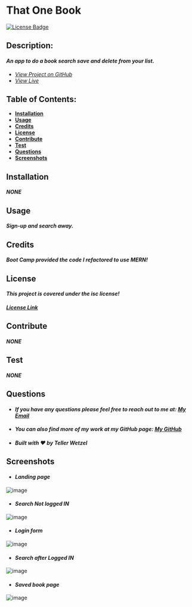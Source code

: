 # That One Book

  [![License Badge](https://img.shields.io/badge/license-ISC-blue.svg)](#license)

  ## Description:
  #### *An app to do a book search save and delete from your list.*
  * *[View Project on GitHub](https://github.com/Teller35/that-one-book)*
  * *[View Live](https://that-one-book.herokuapp.com/)*

  ## Table of Contents:
  * [**Installation**](#installation)
  * [**Usage**](#usage)
  * [**Credits**](#credits)
  * [**License**](#license)
  * [**Contribute**](#contribute)
  * [**Test**](#test)
  * [**Questions**](#questions)
  * [**Screenshots**](#screenshots)

  ## Installation
  #### *NONE*

  ## Usage
  #### *Sign-up and search away.*

  ## Credits
  
  #### *Boot Camp provided the code I refactored to use MERN!*
  

  ## License
  #### *This project is covered under the isc license!*
  #### *[License Link](https://choosealicense.com/licenses/isc)*

  ## Contribute
  #### *NONE*

  ## Test
  #### *NONE*

  ## Questions
  * #### *If you have any questions please feel free to reach out to me at: <a href='mailto:tellerwetzel@yahoo.com'></i>My Email</a>*
  * #### *You can also find more of my work at my GitHub page: [My GitHub](https://github.com/Teller35)*
  * #### *Built with ❤️ by Teller Wetzel*

  ## Screenshots 
  * #### *Landing page*
![image](https://user-images.githubusercontent.com/79383305/128224667-4b5ac0a5-cb51-4349-a117-9108ef09e9b5.png)
* #### *Search Not logged IN*
![image](https://user-images.githubusercontent.com/79383305/128224732-dc9aa8b3-35fc-47a7-be0b-aea7b4fa0954.png)
* #### *Login form*
![image](https://user-images.githubusercontent.com/79383305/128224789-5faadede-125c-454c-8198-8230a20890a4.png)
* #### *Search after Logged IN*
![image](https://user-images.githubusercontent.com/79383305/128224854-1453f33d-d97f-43e2-9c32-dd2ab5c36e07.png)
* #### *Saved book page*
![image](https://user-images.githubusercontent.com/79383305/128224892-5531c683-73fa-42ab-a446-6e96001d613c.png)
